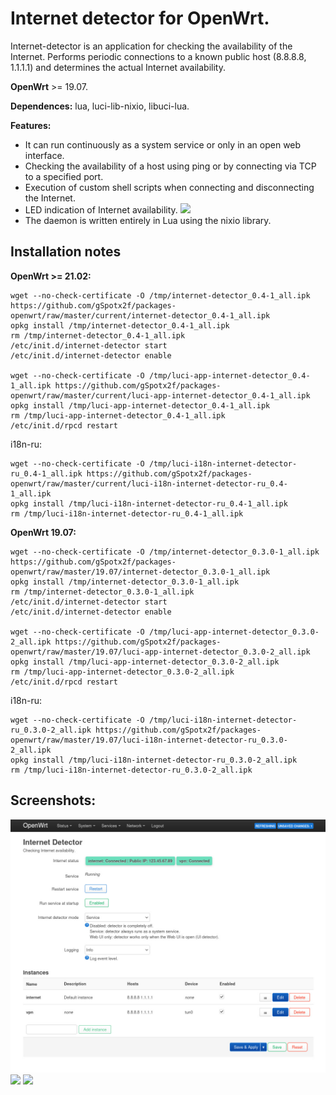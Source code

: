 # Internet detector for OpenWrt.
Internet-detector is an application for checking the availability of the Internet. Performs periodic connections to a known public host (8.8.8.8, 1.1.1.1) and determines the actual Internet availability.

**OpenWrt** >= 19.07.

**Dependences:** lua, luci-lib-nixio, libuci-lua.

**Features:**
 - It can run continuously as a system service or only in an open web interface.
 - Checking the availability of a host using ping or by connecting via TCP to a specified port.
 - Execution of custom shell scripts when connecting and disconnecting the Internet.
 - LED indication of Internet availability.
![](https://github.com/gSpotx2f/luci-app-internet-detector/blob/master/screenshots/internet-led.jpg)
 - The daemon is written entirely in Lua using the nixio library.

## Installation notes

**OpenWrt >= 21.02:**

    wget --no-check-certificate -O /tmp/internet-detector_0.4-1_all.ipk https://github.com/gSpotx2f/packages-openwrt/raw/master/current/internet-detector_0.4-1_all.ipk
    opkg install /tmp/internet-detector_0.4-1_all.ipk
    rm /tmp/internet-detector_0.4-1_all.ipk
    /etc/init.d/internet-detector start
    /etc/init.d/internet-detector enable

    wget --no-check-certificate -O /tmp/luci-app-internet-detector_0.4-1_all.ipk https://github.com/gSpotx2f/packages-openwrt/raw/master/current/luci-app-internet-detector_0.4-1_all.ipk
    opkg install /tmp/luci-app-internet-detector_0.4-1_all.ipk
    rm /tmp/luci-app-internet-detector_0.4-1_all.ipk
    /etc/init.d/rpcd restart

i18n-ru:

    wget --no-check-certificate -O /tmp/luci-i18n-internet-detector-ru_0.4-1_all.ipk https://github.com/gSpotx2f/packages-openwrt/raw/master/current/luci-i18n-internet-detector-ru_0.4-1_all.ipk
    opkg install /tmp/luci-i18n-internet-detector-ru_0.4-1_all.ipk
    rm /tmp/luci-i18n-internet-detector-ru_0.4-1_all.ipk

**OpenWrt 19.07:**

    wget --no-check-certificate -O /tmp/internet-detector_0.3.0-1_all.ipk https://github.com/gSpotx2f/packages-openwrt/raw/master/19.07/internet-detector_0.3.0-1_all.ipk
    opkg install /tmp/internet-detector_0.3.0-1_all.ipk
    rm /tmp/internet-detector_0.3.0-1_all.ipk
    /etc/init.d/internet-detector start
    /etc/init.d/internet-detector enable

    wget --no-check-certificate -O /tmp/luci-app-internet-detector_0.3.0-2_all.ipk https://github.com/gSpotx2f/packages-openwrt/raw/master/19.07/luci-app-internet-detector_0.3.0-2_all.ipk
    opkg install /tmp/luci-app-internet-detector_0.3.0-2_all.ipk
    rm /tmp/luci-app-internet-detector_0.3.0-2_all.ipk
    /etc/init.d/rpcd restart

i18n-ru:

    wget --no-check-certificate -O /tmp/luci-i18n-internet-detector-ru_0.3.0-2_all.ipk https://github.com/gSpotx2f/packages-openwrt/raw/master/19.07/luci-i18n-internet-detector-ru_0.3.0-2_all.ipk
    opkg install /tmp/luci-i18n-internet-detector-ru_0.3.0-2_all.ipk
    rm /tmp/luci-i18n-internet-detector-ru_0.3.0-2_all.ipk

## Screenshots:

![](https://github.com/gSpotx2f/luci-app-internet-detector/blob/master/screenshots/01.jpg)
![](https://github.com/gSpotx2f/luci-app-internet-detector/blob/master/screenshots/03.jpg)
![](https://github.com/gSpotx2f/luci-app-internet-detector/blob/master/screenshots/04.jpg)
